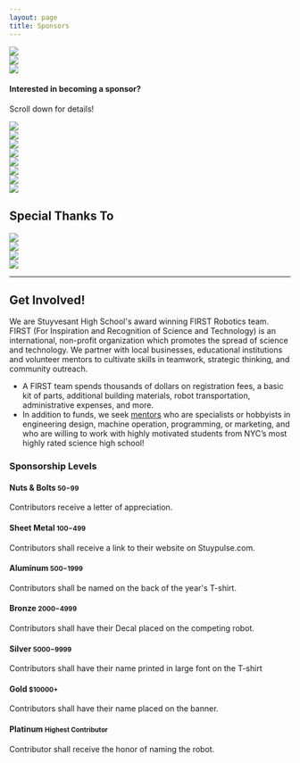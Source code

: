 ```yaml
---
layout: page
title: Sponsors
---
```

<div class="row">
    <div class="span3 sponsor-logo-container">
        <img class="sponsor-logo" src="http://placehold.it/160x120">
    </div>
    <div class="span3 sponsor-logo-container">
        <img class="sponsor-logo" src="http://placehold.it/160x120">
    </div>
    <div class="span3 sponsor-logo-container">
        <img class="sponsor-logo" src="http://placehold.it/160x120">
    </div>
    <div class="span3">
        <div class="well">
            <h4>Interested in becoming a sponsor?</h4>
            <p>Scroll down for details!</p>
        </div>
    </div>
</div>
<div class="row">
    <div class="span3 sponsor-logo-container">
        <img class="sponsor-logo" src="http://placehold.it/160x120">
    </div>
    <div class="span3 sponsor-logo-container">
        <img class="sponsor-logo" src="http://placehold.it/160x120">
    </div>
    <div class="span3 sponsor-logo-container">
        <img class="sponsor-logo" src="http://placehold.it/160x120">
    </div>
    <div class="span3 sponsor-logo-container">
        <img class="sponsor-logo" src="http://placehold.it/160x120">
    </div>
</div>
<div class="row">
    <div class="span3 sponsor-logo-container">
        <img class="sponsor-logo" src="http://placehold.it/160x120">
    </div>
    <div class="span3 sponsor-logo-container">
        <img class="sponsor-logo" src="http://placehold.it/160x120">
    </div>
    <div class="span3 sponsor-logo-container">
        <img class="sponsor-logo" src="http://placehold.it/160x120">
    </div>
    <div class="span3 sponsor-logo-container">
        <img class="sponsor-logo" src="http://placehold.it/160x120">
    </div>
</div>

## Special Thanks To

<div class="row">
    <div class="span3 sponsor-logo-container">
        <img class="sponsor-logo" src="http://placehold.it/160x120">
    </div>
    <div class="span3 sponsor-logo-container">
        <img class="sponsor-logo" src="http://placehold.it/160x120">
    </div>
    <div class="span3 sponsor-logo-container">
        <img class="sponsor-logo" src="http://placehold.it/160x120">
    </div>
    <div class="span3 sponsor-logo-container">
        <img class="sponsor-logo" src="http://placehold.it/160x120">
    </div>
</div>

---

## Get Involved!
We are Stuyvesant High School's award winning FIRST Robotics team.  FIRST (For Inspiration and Recognition of Science and Technology) is an international, non-profit organization which promotes the spread of science and technology. We partner with local businesses, educational institutions and volunteer mentors to cultivate skills in teamwork, strategic thinking, and community outreach.

- A FIRST team spends thousands of dollars on registration fees, a basic kit of parts, additional building materials, robot transportation, administrative expenses, and more.
- In addition to funds, we seek [mentors](/about/mentors/) who are specialists or hobbyists in engineering design, machine operation, programming, or marketing, and who are willing to work with highly motivated students from NYC’s most highly rated science high school!

### Sponsorship Levels

#### Nuts & Bolts <small>$50-$99</small>
Contributors receive a letter of appreciation.

#### Sheet Metal <small>$100-$499</small>
Contributors shall receive a link to their website on Stuypulse.com.

#### Aluminum <small>$500-$1999</small>
Contributors shall be named on the back of the year's T-shirt.

#### Bronze <small>$2000-$4999</small>
Contributors shall have their Decal placed on the competing robot. 

#### Silver <small>$5000-$9999</small>
Contributors shall have their name printed in large font on the T-shirt 

#### Gold <small>$10000+</small>
Contributors shall have their name placed on the banner. 

#### Platinum <small>Highest Contributor</small>
Contributor shall receive the honor of naming the robot.
